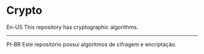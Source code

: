 # Crypto
En-US
This repository has cryptographic algorithms.
________________________________________________________________
Pt-BR
Este repositório possui algoritmos de cifragem e encriptação.
